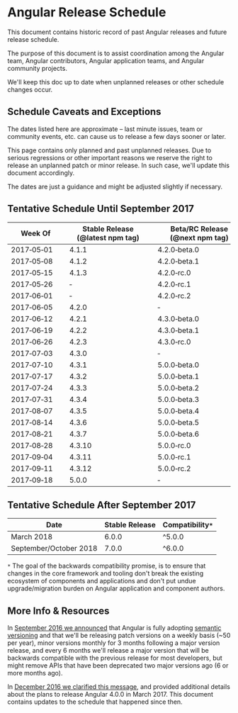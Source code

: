 # Angular Release Schedule

This document contains historic record of past Angular releases and future release schedule.

The purpose of this document is to assist coordination among the Angular team, Angular contributors, Angular application teams, and Angular community projects.

We'll keep this doc up to date when unplanned releases or other schedule changes occur.


## Schedule Caveats and Exceptions

The dates listed here are approximate – last minute issues, team or community events, etc. can cause us to release a few days sooner or later.

This page contains only planned and past unplanned releases.
Due to serious regressions or other important reasons we reserve the right to release an unplanned patch or minor release.
In such case, we'll update this document accordingly.

The dates are just a guidance and might be adjusted slightly if necessary.

## Tentative Schedule Until September 2017

<!--
The table below is formatted so that it's easy to read and edit in both markdown and rendered html form.

In order to deal with undesirable line breaks, two special characters are occasionally used:

- non-breaking hyphen: "‑" http://www.fileformat.info/info/unicode/char/2011/index.htm
- non-breaking space: " " http://www.fileformat.info/info/unicode/char/00a0/index.htm

If you see undesirable wrapping issues in the rendered form, please copy&paste the quoted characters and use them in the table below where needed.
-->

Week Of       | Stable Release<br>(@latest npm tag) | Beta/RC Release<br>(@next npm tag) | Note
------------- | ----------------------------------- | ---------------------------------- | ---------------------
2017‑05‑01	  | 4.1.1                               | 4.2.0‑beta.0                       |
2017‑05‑08	  | 4.1.2                               | 4.2.0‑beta.1                       |
2017‑05‑15	  | 4.1.3                               | 4.2.0‑rc.0                         |
2017‑05‑26	  | ‑                                   | 4.2.0‑rc.1                         |
2017‑06‑01    | ‑                                   | 4.2.0‑rc.2                         |
2017‑06‑05	  | 4.2.0                               | ‑                                  | Minor Version Release
2017‑06‑12	  | 4.2.1                               | 4.3.0‑beta.0                       |
2017‑06‑19	  | 4.2.2                               | 4.3.0‑beta.1                       |
2017‑06‑26	  | 4.2.3                               | 4.3.0‑rc.0                         |
2017‑07‑03	  | 4.3.0                               | ‑                                  | Minor Version Release
2017‑07‑10	  | 4.3.1                               | 5.0.0‑beta.0                       |
2017‑07‑17	  | 4.3.2                               | 5.0.0‑beta.1                       |
2017‑07‑24	  | 4.3.3                               | 5.0.0‑beta.2                       |
2017‑07‑31	  | 4.3.4                               | 5.0.0‑beta.3                       |
2017‑08‑07	  | 4.3.5                               | 5.0.0‑beta.4                       |
2017‑08‑14    | 4.3.6                               | 5.0.0‑beta.5                       |
2017‑08‑21	  | 4.3.7                               | 5.0.0‑beta.6                       |
2017‑08‑28	  | 4.3.10                              | 5.0.0‑rc.0                         |
2017‑09‑04	  | 4.3.11                              | 5.0.0‑rc.1                         |
2017‑09‑11	  | 4.3.12                              | 5.0.0‑rc.2                         |
2017‑09‑18	  | 5.0.0                               | ‑                                  | Major Version Release

## Tentative Schedule After September 2017

 Date                   | Stable Release | Compatibility`*`
 ---------------------- | -------------- | ----------------
 March 2018             | 6.0.0          | ^5.0.0
 September/October 2018 | 7.0.0          | ^6.0.0

 `*` The goal of the backwards compatibility promise, is to ensure that changes in the core framework and tooling don't break the existing ecosystem of components and applications and don't put undue upgrade/migration burden on Angular application and component authors.


## More Info & Resources

In [September 2016 we announced](http://angularjs.blogspot.com/2016/10/versioning-and-releasing-angular.html) that Angular is fully adopting [semantic versioning](http://semver.org/) and that we'll be releasing patch versions on a weekly basis (~50 per year), minor versions monthly for 3 months following a major version release, and every 6 months we'll release a major version that will be backwards compatible with the previous release for most developers, but might remove APIs that have been deprecated two major versions ago (6 or more months ago).

In [December 2016 we clarified this message](http://angularjs.blogspot.com/2016/12/ok-let-me-explain-its-going-to-be.html), and provided additional details about the plans to release Angular 4.0.0 in March 2017.
This document contains updates to the schedule that happened since then.
